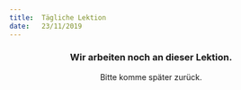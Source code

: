 ```yaml
---
title:  Tägliche Lektion
date:   23/11/2019
---
```


### <center>Wir arbeiten noch an dieser Lektion.</center>
<center>Bitte komme später zurück.</center>